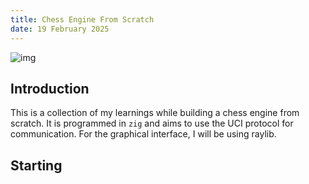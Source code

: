 ```yaml
---
title: Chess Engine From Scratch
date: 19 February 2025
---
```


![img](https://api.deepai.org/job-view-file/1391905c-7949-4c5f-9afb-ef9184a7b9c9/outputs/output.jpg)


## Introduction

This is a collection of my learnings while building a chess engine from scratch. It is programmed in `zig` and aims to use the UCI protocol for communication. For the graphical interface, I will be using raylib.

## Starting